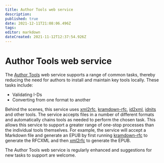 ```yaml
---
title: Author Tools web service
description: 
published: true
date: 2021-12-11T21:08:06.496Z
tags: 
editor: markdown
dateCreated: 2021-11-12T12:37:54.926Z
---
```


# Author Tools web service
The [Author Tools](https://author-tools.ietf.org) web service supports a range of common tasks, thereby reducing the need for authors to install and maintain key tools locally.  These tasks include:
* Validating I-Ds
* Converting from one format to another 

Behind the scenes, this service uses [xml2rfc](https://github.com/ietf-tools/xml2rfc), [kramdown-rfc](https://github.com/cabo/kramdown-rfc2629), [id2xml](https://github.com/ietf-tools/id2xml), [idnits](https://github.com/ietf-tools/idnits-mirror) and other tools.  The service accepts files in a number of different formats and automatically chains tools as needed to perform the chosen task.  This allows this service to support a greater range of one-stop processes than the individual tools themselves.  For example, the service will accept a Markdown file and generate an EPUB by first running [kramdown-rfc](https://github.com/cabo/kramdown-rfc2629) to generate the RFCXML and then [xml2rfc](https://github.com/ietf-tools/xml2rfc) to generate the EPUB.

The Author Tools web service is regularly enhanced and suggestions for new tasks to support are welcome.

